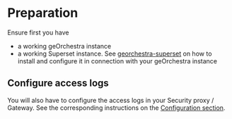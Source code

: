 # Preparation

Ensure first you have

- a working geOrchestra instance
- a working Superset instance. See [georchestra-superset](https://docs.georchestra.org/superset/en/latest/) on how to install and configure it in connection with your geOrchestra instance


## Configure access logs

You will also have to configure the access logs in your Security proxy / Gateway. See the corresponding instructions on the [Configuration section](configuration/index.md).

